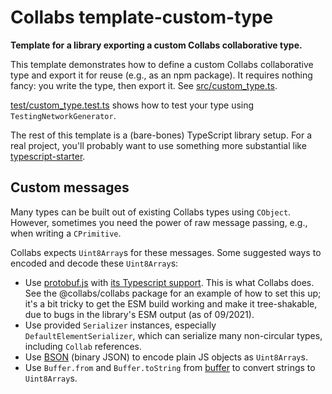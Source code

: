 # Collabs template-custom-type

**Template for a library exporting a custom Collabs collaborative type.**

This template demonstrates how to define a custom Collabs collaborative type and export it for reuse (e.g., as an npm package). It requires nothing fancy: you write the type, then export it. See [src/custom_type.ts](./src/custom_type.ts).

[test/custom_type.test.ts](./test/custom_type.test.ts) shows how to test your type using `TestingNetworkGenerator`.

The rest of this template is a (bare-bones) TypeScript library setup. For a real project, you'll probably want to use something more substantial like [typescript-starter](https://github.com/bitjson/typescript-starter).

## Custom messages

Many types can be built out of existing Collabs types using `CObject`. However, sometimes you need the power of raw message passing, e.g., when writing a `CPrimitive`.

Collabs expects `Uint8Array`s for these messages. Some suggested ways to encoded and decode these `Uint8Array`s:

- Use [protobuf.js](https://github.com/protobufjs/protobuf.js) with [its Typescript support](https://github.com/protobufjs/protobuf.js#usage-with-typescript). This is what Collabs does. See the @collabs/collabs package for an example of how to set this up; it's a bit tricky to get the ESM build working and make it tree-shakable, due to bugs in the library's ESM output (as of 09/2021).
- Use provided `Serializer` instances, especially `DefaultElementSerializer`, which can serialize many non-circular types, including `Collab` references.
- Use [BSON](https://www.npmjs.com/package/bson) (binary JSON) to encode plain JS objects as `Uint8Array`s.
- Use `Buffer.from` and `Buffer.toString` from [buffer](https://www.npmjs.com/package/buffer) to convert strings to `Uint8Array`s.
